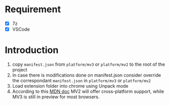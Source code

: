 # Requirement

- [x] 7z
- [x] VSCode

# Introduction

1. copy `manifest.json` from `platform/mv3` or `platform/mv2` to the root of the project
2. In case there is modifications done on manifest.json consider override the correspondant `manifest.json` in `platform/mv3` or `platform/mv2`
3. Load extension folder into chrome using Unpack mode
4. According to this [MDN doc](https://developer.mozilla.org/en-US/docs/Mozilla/Add-ons/WebExtensions/manifest.json/manifest_version) MV2 will offer cross-platform support, while MV3 is still in preview for most browsers.
